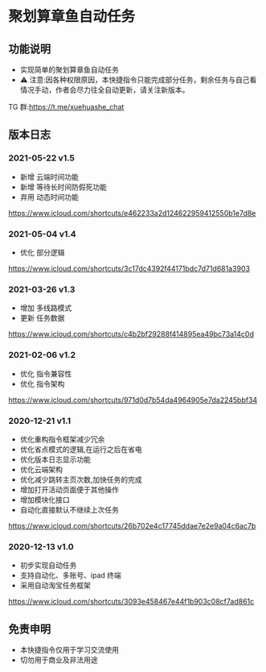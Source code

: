 # 聚划算章鱼自动任务

## 功能说明

- 实现简单的聚划算章鱼自动任务
- ⚠️ 注意:因各种权限原因，本快捷指令只能完成部分任务，剩余任务与自己看情况手动，作者会尽力往全自动更新，请关注新版本。

TG 群:https://t.me/xuehuashe_chat

## 版本日志

### 2021-05-22 v1.5

- 新增 云端时间功能
- 新增 等待长时间防假死功能
- 弃用 动态时间功能

https://www.icloud.com/shortcuts/e462233a2d124622959412550b1e7d8e

### 2021-05-04 v1.4

- 优化 部分逻辑

https://www.icloud.com/shortcuts/3c17dc4392f44171bdc7d71d681a3903

### 2021-03-26 v1.3

- 增加 多线路模式
- 更新 任务数据

https://www.icloud.com/shortcuts/c4b2bf29288f414895ea49bc73a14c0d

### 2021-02-06 v1.2

- 优化 指令兼容性
- 优化 指令架构

https://www.icloud.com/shortcuts/971d0d7b54da4964905e7da2245bbf34

### 2020-12-21 v1.1

- 优化重构指令框架减少冗余
- 优化省点模式的逻辑,在运行之后在省电
- 优化版本日志显示功能
- 优化云端架构
- 优化减少跳转主页次数,加快任务的完成
- 增加打开活动页面便于其他操作
- 增加模块化接口
- 自动化直接默认不继续上次任务

https://www.icloud.com/shortcuts/26b702e4c17745ddae7e2e9a04c6ac7b

### 2020-12-13 v1.0

- 初步实现自动任务
- 支持自动化、多账号、ipad 终端
- 采用自动淘宝任务框架

https://www.icloud.com/shortcuts/3093e458467e44f1b903c08cf7ad861c

## 免责申明

- 本快捷指令仅用于学习交流使用
- 切勿用于商业及非法用途
